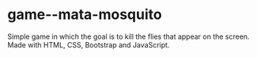 # game--mata-mosquito
Simple game in which the goal is to kill the flies that appear on the screen. Made with HTML, CSS, Bootstrap and JavaScript.
